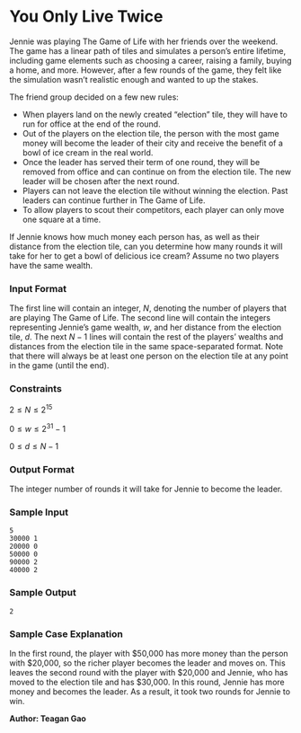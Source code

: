 # You Only Live Twice

Jennie was playing The Game of Life with her friends over the weekend. The game has a linear path of tiles and simulates a person’s entire lifetime, including game elements such as choosing a career, raising a family, buying a home, and more. However, after a few rounds of the game, they felt like the simulation wasn’t realistic enough and wanted to up the stakes. 

The friend group decided on a few new rules:
- When players land on the newly created “election” tile, they will have to run for office at the end of the round.
- Out of the players on the election tile, the person with the most game money will become the leader of their city and receive the benefit of a bowl of ice cream in the real world.
- Once the leader has served their term of one round, they will be removed from office and can continue on from the election tile. The new leader will be chosen after the next round.
- Players can not leave the election tile without winning the election. Past leaders can continue further in The Game of Life.
- To allow players to scout their competitors, each player can only move one square at a time. 

If Jennie knows how much money each person has, as well as their distance from the election tile, can you determine how many rounds it will take for her to get a bowl of delicious ice cream? Assume no two players have the same wealth.

### Input Format

The first line will contain an integer, $N$, denoting the number of players that are playing The Game of Life. The second line will contain the integers representing Jennie’s game wealth, $w$, and her distance from the election tile, $d$. The next $N-1$ lines will contain the rest of the players’ wealths and distances from the election tile in the same space-separated format. 
Note that there will always be at least one person on the election tile at any point in the game (until the end). 

### Constraints

$2 \leq N \leq 2^{15}$

$0 \leq w \leq 2^{31}-1$

$0 \leq d \leq N-1$

### Output Format

The integer number of rounds it will take for Jennie to become the leader.

### Sample Input 
```
5
30000 1
20000 0
50000 0
90000 2
40000 2
```

### Sample Output
```
2
```

### Sample Case Explanation

In the first round, the player with $50,000 has more money than the person with $20,000, so the richer player becomes the leader and moves on. This leaves the second round with the player with $20,000 and Jennie, who has moved to the election tile and has $30,000. In this round, Jennie has more money and becomes the leader. As a result, it took two rounds for Jennie to win. 

**Author: Teagan Gao**
